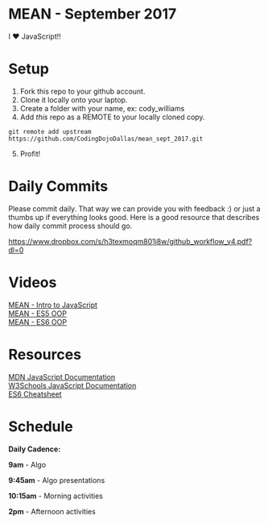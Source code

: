 MEAN - September 2017
====================
I :heart: JavaScript!!

# Setup
 1. Fork this repo to your github account.
 2. Clone it locally onto your laptop.
 3. Create a folder with your name, ex: cody_williams
 4. Add *this* repo as a REMOTE to your locally cloned copy.
 ```
 git remote add upstream https://github.com/CodingDojoDallas/mean_sept_2017.git
 ```
 5. Profit!
 
# Daily Commits

Please commit daily. That way we can provide you with feedback :) or just a thumbs up if everything looks good. Here is a good resource that describes how daily commit process should go.

https://www.dropbox.com/s/h3texmoqm801j8w/github_workflow_v4.pdf?dl=0

# Videos
[MEAN - Intro to JavaScript](https://youtu.be/rdBiLTJdzpk "MEAN - Intro to JavaScript") <br>
[MEAN - ES5 OOP](https://youtu.be/XWTagJR-HZ4 "MEAN - ES5 OOP") <br>
[MEAN - ES6 OOP](https://youtu.be/OJ7CGM_G0bE "MEAN - ES6 OOP") <br>

# Resources
[MDN JavaScript Documentation](https://developer.mozilla.org/en-US/docs/Web/JavaScript "MDN JavaScript Documentation") <br>
[W3Schools JavaScript Documentation](https://www.w3schools.com/js/ "W3Schools - JavaScript") <br>
[ES6 Cheatsheet](https://github.com/DrkSephy/es6-cheatsheet "ES6 Cheatsheet") <br>

# Schedule

**Daily Cadence:**

**9am** - Algo

**9:45am** - Algo presentations

**10:15am** - Morning activities

**2pm** - Afternoon activities
